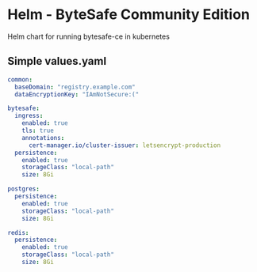 # Helm - ByteSafe Community Edition
Helm chart for running bytesafe-ce in kubernetes

## Simple values.yaml
```yaml
common:
  baseDomain: "registry.example.com"
  dataEncryptionKey: "IAmNotSecure:("

bytesafe:
  ingress:
    enabled: true
    tls: true
    annotations:
      cert-manager.io/cluster-issuer: letsencrypt-production
  persistence:
    enabled: true
    storageClass: "local-path"
    size: 8Gi

postgres:
  persistence:
    enabled: true
    storageClass: "local-path"
    size: 8Gi

redis:
  persistence:
    enabled: true
    storageClass: "local-path"
    size: 8Gi
```